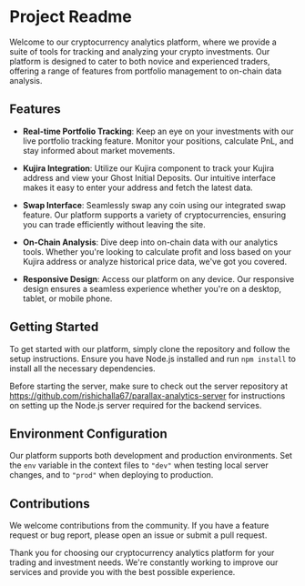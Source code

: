 # Project Readme

Welcome to our cryptocurrency analytics platform, where we provide a suite of tools for tracking and analyzing your crypto investments. Our platform is designed to cater to both novice and experienced traders, offering a range of features from portfolio management to on-chain data analysis.

## Features

- **Real-time Portfolio Tracking**: Keep an eye on your investments with our live portfolio tracking feature. Monitor your positions, calculate PnL, and stay informed about market movements.

- **Kujira Integration**: Utilize our Kujira component to track your Kujira address and view your Ghost Initial Deposits. Our intuitive interface makes it easy to enter your address and fetch the latest data.

- **Swap Interface**: Seamlessly swap any coin using our integrated swap feature. Our platform supports a variety of cryptocurrencies, ensuring you can trade efficiently without leaving the site.

- **On-Chain Analysis**: Dive deep into on-chain data with our analytics tools. Whether you're looking to calculate profit and loss based on your Kujira address or analyze historical price data, we've got you covered.

- **Responsive Design**: Access our platform on any device. Our responsive design ensures a seamless experience whether you're on a desktop, tablet, or mobile phone.

## Getting Started

To get started with our platform, simply clone the repository and follow the setup instructions. Ensure you have Node.js installed and run `npm install` to install all the necessary dependencies.

Before starting the server, make sure to check out the server repository at https://github.com/rishichalla67/parallax-analytics-server for instructions on setting up the Node.js server required for the backend services.

## Environment Configuration

Our platform supports both development and production environments. Set the `env` variable in the context files to `"dev"` when testing local server changes, and to `"prod"` when deploying to production.

## Contributions

We welcome contributions from the community. If you have a feature request or bug report, please open an issue or submit a pull request.

Thank you for choosing our cryptocurrency analytics platform for your trading and investment needs. We're constantly working to improve our services and provide you with the best possible experience.

